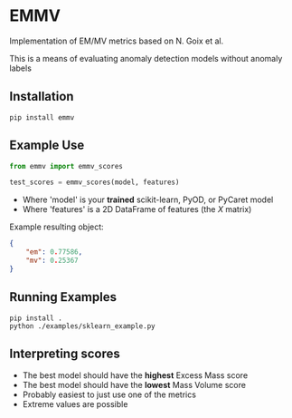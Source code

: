 # EMMV

Implementation of EM/MV metrics based on N. Goix et al.

This is a means of evaluating anomaly detection models without anomaly labels

## Installation

```shell
pip install emmv
```

## Example Use

```python
from emmv import emmv_scores

test_scores = emmv_scores(model, features)
```

- Where 'model' is your **trained** scikit-learn, PyOD, or PyCaret model
- Where 'features' is a 2D DataFrame of features (the *X* matrix)

Example resulting object:

```json
{ 
    "em": 0.77586,
    "mv": 0.25367
}
```

## Running Examples

```shell
pip install .
python ./examples/sklearn_example.py
```

## Interpreting scores

- The best model should have the **highest** Excess Mass score
- The best model should have the **lowest** Mass Volume score
- Probably easiest to just use one of the metrics
- Extreme values are possible
